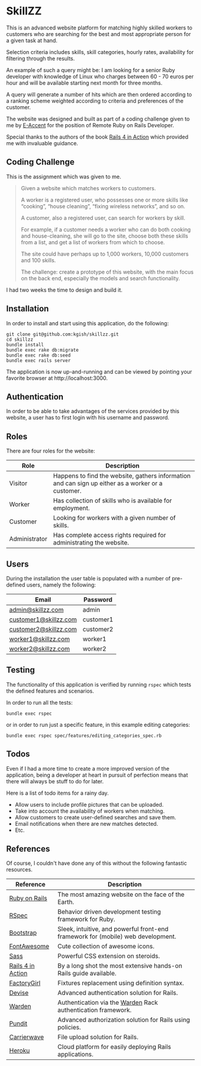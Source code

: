 # SkillZZ

This is an advanced website platform for matching highly skilled workers to customers who are searching for the best and most appropriate person for a given task at hand.

Selection criteria includes skills, skill categories, hourly rates, availability for filtering through the results.

An example of such a query might be: I am looking for a senior Ruby developer with knowledge of Linux who charges between 60 - 70 euros per hour and will be available starting next month for three months.

A query will generate a number of hits which are then ordered according to a ranking scheme weighted according to criteria and preferences of the customer.

The website was designed and built as part of a coding challenge given to me by [E-Accent](https://www.e-accent.com/) for the position of Remote Ruby on Rails Developer.

Special thanks to the authors of the book [Rails 4 in Action](https://www.manning.com/books/rails-4-in-action) which provided me with invaluable guidance.

## Coding Challenge

This is the assignment which was given to me.

> Given a website which matches workers to customers. 
> 
> A worker is a registered user, who possesses one or more skills like “cooking”, “house cleaning”, “fixing wireless networks”, and so on. 
> 
> A customer, also a registered user, can search for workers by skill.
> 
> For example, if a customer needs a worker who can do both cooking and house-cleaning, she will go to the site, choose both these skills from a list, and get a list of workers from which to choose.
> 
> The site could have perhaps up to 1,000 workers, 10,000 customers and 100 skills.
> 
> The challenge: create a prototype of this website, with the main focus on the back end, especially the models and search functionality.

I had two weeks the time to design and build it.


## Installation

In order to install and start using this application, do the following:

    git clone git@github.com:kgish/skillzz.git
    cd skillzz
    bundle install
    bundle exec rake db:migrate
    bundle exec rake db:seed
    bundle exec rails server

The application is now up-and-running and can be viewed by pointing your favorite browser at http://localhost:3000.


## Authentication

In order to be able to take advantages of the services provided by this website, a user has to first login with his username and password.


## Roles

There are four roles for the website:

Role | Description
------------ | -------------
Visitor | Happens to find the website, gathers information and can sign up either as a worker or a customer.
Worker | Has collection of skills who is available for employment.
Customer | Looking for workers with a given number of skills.
Administrator | Has complete access rights required for administrating the website.


## Users

During the installation the user table is populated with a number of pre-defined users, namely the following:

Email | Password
------------ | -------------
admin@skillzz.com | admin
customer1@skillzz.com | customer1
customer2@skillzz.com | customer2
worker1@skillzz.com | worker1
worker2@skillzz.com | worker2


## Testing

The functionality of this application is verified by running `rspec` which tests the defined features and scenarios.

In order to run all the tests:

    bundle exec rspec
  
or in order to run just a specific feature, in this example editing categories:

    bundle exec rspec spec/features/editing_categories_spec.rb
    

## Todos

Even if I had a more time to create a more improved version of the application, being a developer at heart in pursuit of perfection means that there will always be stuff to do for later.

Here is a list of todo items for a rainy day.

* Allow users to include profile pictures that can be uploaded.
* Take into account the availability of workers when matching.
* Allow customers to create user-defined searches and save them.
* Email notifications when there are new matches detected.
* Etc.


## References

Of course, I couldn't have done any of this without the following fantastic resources.

Reference | Description
------------ | -------------
[Ruby on Rails](http://rubyonrails.org/) | The most amazing website on the face of the Earth.
[RSpec](http://rspec.info/) | Behavior driven development testing framework for Ruby.
[Bootstrap](http://getbootstrap.com/) | Sleek, intuitive, and powerful front-end framework for (mobile) web development.
[FontAwesome](http://fontawesome.io/) | Cute collection of awesome icons.
[Sass](http://sass-lang.com/) | Powerful CSS extension on steroids.
[Rails 4 in Action](https://www.manning.com/books/rails-4-in-action) | By a long shot the most extensive hands-on Rails guide available.
[FactoryGirl](https://github.com/thoughtbot/factory_girl_rails) | Fixtures replacement using definition syntax.
[Devise](https://github.com/plataformatec/devise) | Advanced authentication solution for Rails.
[Warden](https://github.com/hassox/rails_warden) | Authentication via the [Warden](https://github.com/hassox/warden) Rack authentication framework. 
[Pundit](https://github.com/elabs/pundit) | Advanced authorization solution for Rails using policies.
[Carrierwave](https://github.com/carrierwaveuploader/carrierwave) | File upload solution for Rails.
[Heroku](https://www.heroku.com/) | Cloud platform for easily deploying Rails applications.

